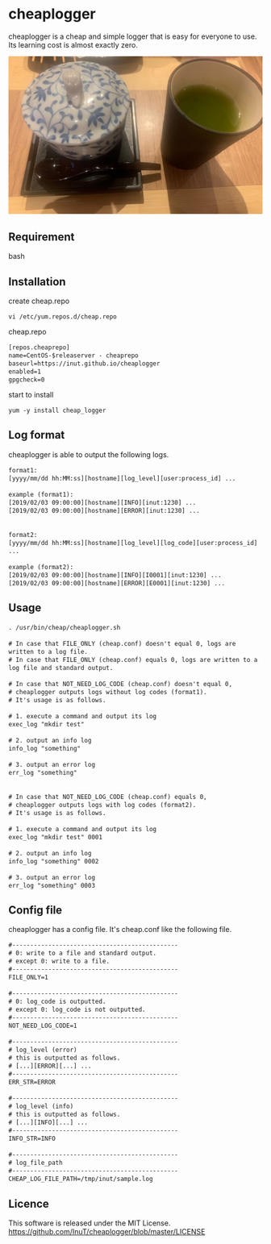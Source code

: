 
# cheaplogger



cheaplogger is a cheap and simple logger that is easy for everyone to use.  
Its learning cost is almost exactly zero.   

![image](https://github.com/InuT/cheaplogger/blob/master/image.jpg)



## Requirement
bash  



## Installation
create cheap.repo  

    vi /etc/yum.repos.d/cheap.repo

   cheap.repo

    [repos.cheaprepo]
    name=CentOS-$releaserver - cheaprepo
    baseurl=https://inut.github.io/cheaplogger
    enabled=1
    gpgcheck=0
    
start to install  

    yum -y install cheap_logger



## Log format
cheaplogger is able to output the following logs.  

    format1:
    [yyyy/mm/dd hh:MM:ss][hostname][log_level][user:process_id] ...  
    
    example (format1):
    [2019/02/03 09:00:00][hostname][INFO][inut:1230] ...  
    [2019/02/03 09:00:00][hostname][ERROR][inut:1230] ...  
    
    
    format2:
    [yyyy/mm/dd hh:MM:ss][hostname][log_level][log_code][user:process_id] ...  

    example (format2):   
    [2019/02/03 09:00:00][hostname][INFO][I0001][inut:1230] ...  
    [2019/02/03 09:00:00][hostname][ERROR][E0001][inut:1230] ...  
    



## Usage
    . /usr/bin/cheap/cheaplogger.sh
    
    # In case that FILE_ONLY (cheap.conf) doesn't equal 0, logs are written to a log file.
    # In case that FILE_ONLY (cheap.conf) equals 0, logs are written to a log file and standard output.
    
    # In case that NOT_NEED_LOG_CODE (cheap.conf) doesn't equal 0,
    # cheaplogger outputs logs without log codes (format1).
    # It's usage is as follows.
    
    # 1. execute a command and output its log
    exec_log "mkdir test"
    
    # 2. output an info log
    info_log "something"
    
    # 3. output an error log
    err_log "something"
    
    
    # In case that NOT_NEED_LOG_CODE (cheap.conf) equals 0,  
    # cheaplogger outputs logs with log codes (format2).
    # It's usage is as follows.
    
    # 1. execute a command and output its log
    exec_log "mkdir test" 0001
    
    # 2. output an info log
    info_log "something" 0002
    
    # 3. output an error log
    err_log "something" 0003
    
    


## Config file
cheaplogger has a config file. It's cheap.conf like the following file.

    #----------------------------------------------
    # 0: write to a file and standard output.
    # except 0: write to a file.
    #----------------------------------------------
    FILE_ONLY=1

    #----------------------------------------------
    # 0: log_code is outputted.
    # except 0: log_code is not outputted.
    #----------------------------------------------
    NOT_NEED_LOG_CODE=1
    
    #----------------------------------------------
    # log_level (error)
    # this is outputted as follows.
    # [...][ERROR][...] ...
    #----------------------------------------------
    ERR_STR=ERROR
    
    #----------------------------------------------
    # log_level (info)
    # this is outputted as follows.
    # [...][INFO][...] ...
    #----------------------------------------------
    INFO_STR=INFO
    
    #----------------------------------------------
    # log_file_path
    #----------------------------------------------
    CHEAP_LOG_FILE_PATH=/tmp/inut/sample.log
    
    

## Licence
This software is released under the MIT License.  
https://github.com/InuT/cheaplogger/blob/master/LICENSE

